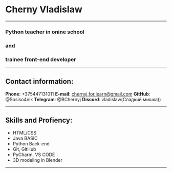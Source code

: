 # Cherny Vladislaw

***
### Python teacher in onine school 
### and 
### trainee front-end developer
***

## Contact information:
__Phone__: +375447131011
__E-mail__: chernyj.for.learn@gmail.com
__GitHub__: @Sosiso4nik
__Telegram__: @BChernyj
__Discord__: vladislaw(Сладкий мишка)) 

-------------------------------

## Skills and Profiency:
* HTML/CSS
* Java BASIC
* Python Back-end
* Git, GitHub
* PyCharm, VS CODE
* 3D modeling in Blender

------------------------------